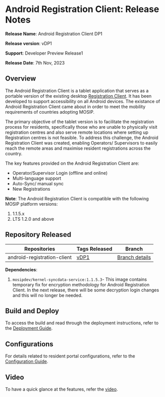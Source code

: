# Android Registration Client: Release Notes

**Release Name**: Android Registration Client DP1

**Release version**: vDP1

**Support**: Developer Preview Release1

**Release Date**: 7th Nov, 2023

## Overview

The Android Registration Client is a tablet application that serves as a portable version of the existing desktop [Registration Client](https://docs.mosip.io/1.2.0/modules/registration-client). It has been developed to support accessibility on all Android devices. The existance of Android Registration Client came about in order to meet the mobility requirements of countries adopting MOSIP.

The primary objective of the tablet version is to facilitate the registration process for residents, specifically those who are unable to physically visit registration centres and also serve remote locations where setting up Registration centres is not feasible. To address this challenge, the Android Registration Client was created, enabling Operators/ Supervisors to easily reach the remote areas and maximise resident registrations across the country.

The key features provided on the Android Registration Client are:

* Operator/Supervisor Login (offline and online)
* Multi-language support
* Auto-Sync/ manual sync
* New Registrations

**Note**: The Android Registration Client is compatible with the following MOSIP platform versions:
  1. 1.1.5.x
  2. LTS 1.2.0 and above 

## Repository Released

| **Repositories**            | **Tags Released**   |  **Branch**                          |
| --------------------------- | ------------------------------------------------------------| ------------------ |
| android-registration-client   | [vDP1](https://github.com/mosip/android-registration-client/releases/tag/vDP1) | [Branch details](https://github.com/mosip/android-registration-client/tree/developer-release/flutter/0.9.x)  |


**Dependencies**:

1. `mosipdev/kernel-syncdata-service:1.1.5.3`- This image contains temporary fix for encryption methodology for Android Registration Client. In the next release, there will be some decryption login changes and this will no longer be needed. 


## Build and Deploy

To access the build and read through the deployment instructions, refer to the [Deployment Guide](https://docs.mosip.io/1.2.0/modules/android-registration-client/android-registration-client-developer-guide).

## Configurations

For details related to resident portal configurations, refer to the [Configuration Guide](https://docs.mosip.io/1.2.0/modules/android-registration-client/android-registration-client-configuration).

## Video

To have a quick glance at the features, refer the [video](https://www.youtube.com/watch?v=DrBB5IJnS0Y&t=9s&ab_channel=MOSIP-IIITBangalore).






